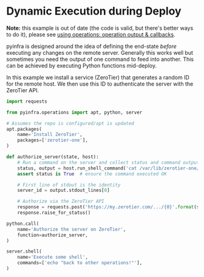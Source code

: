 # Dynamic Execution during Deploy

**Note:** this example is out of date (the code is valid, but there's better ways to do it), please see [using operations: operation output & callbacks](/using-operations).

pyinfra is designed around the idea of defining the end-state _before_ executing any changes on the remote server. Generally this works well but sometimes you need the output of one command to feed into another. This can be achieved by executing Python functions mid-deploy.

In this example we install a service (ZeroTier) that generates a random ID for the remote host. We then use this ID to authenticate the server with the ZeroTier API.

```py
import requests

from pyinfra.operations import apt, python, server

# Assumes the repo is configured/apt is updated
apt.packages(
    name='Install ZeroTier',
    packages=['zerotier-one'],
)

def authorize_server(state, host):
    # Run a command on the server and collect status and command output
    status, output = host.run_shell_command('cat /var/lib/zerotier-one/identity.public')
    assert status is True  # ensure the command executed OK

    # First line of stdout is the identity
    server_id = output.stdout_lines[0]

    # Authorize via the ZeroTier API
    response = requests.post('https://my.zerotier.com/.../{0}'.format(server_id))
    response.raise_for_status()

python.call(
    name='Authorize the server on ZeroTier',
    function=authorize_server,
)

server.shell(
    name='Execute some shell',
    commands=['echo "back to other operations!"'],
)
```
